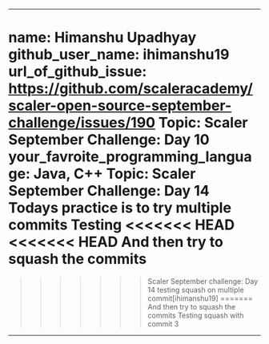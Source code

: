  ---
name: Himanshu Upadhyay
github_user_name: ihimanshu19
url_of_github_issue: https://github.com/scaleracademy/scaler-open-source-september-challenge/issues/190 
Topic: Scaler September Challenge: Day 10
your_favroite_programming_language: Java, C++
Topic: Scaler September Challenge: Day 14
Todays practice is to try multiple commits
Testing
<<<<<<< HEAD
<<<<<<< HEAD
And then try to squash the commits
=======
>>>>>>> Scaler September challenge: Day 14 testing squash on multiple commit[ihimanshu19]
=======
And then try to squash the commits
>>>>>>> Testing squash with commit 3
---